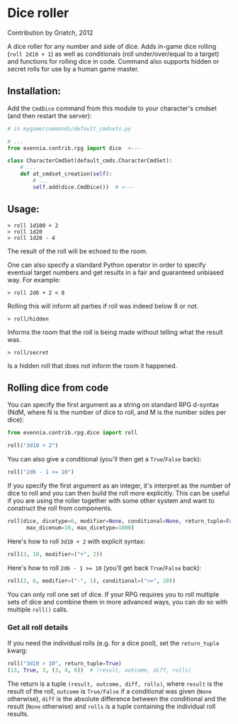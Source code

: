 # Dice roller

Contribution by Griatch, 2012

A dice roller for any number and side of dice. Adds in-game dice rolling
(`roll 2d10 + 1`) as well as conditionals (roll under/over/equal to a target)
and functions for rolling dice in code. Command also supports hidden or secret
rolls for use by a human game master.


## Installation:


Add the `CmdDice` command from this module to your character's cmdset
(and then restart the server):

```python
# in mygame/commands/default_cmdsets.py

# ...
from evennia.contrib.rpg import dice  <---

class CharacterCmdSet(default_cmds.CharacterCmdSet):
    # ...
    def at_cmdset_creation(self):
        # ...
        self.add(dice.CmdDice())  # <---

```

## Usage:

    > roll 1d100 + 2
    > roll 1d20
    > roll 1d20 - 4

The result of the roll will be echoed to the room.

One can also specify a standard Python operator in order to specify
eventual target numbers and get results in a fair and guaranteed
unbiased way.  For example:

    > roll 2d6 + 2 < 8

Rolling this will inform all parties if roll was indeed below 8 or not.

    > roll/hidden

Informs the room that the roll is being made without telling what the result
was.

    > roll/secret

Is a hidden roll that does not inform the room it happened.

## Rolling dice from code

You can specify the first argument as a string on standard RPG d-syntax (NdM,
where N is the number of dice to roll, and M is the number sides per dice):

```python
from evennia.contrib.rpg.dice import roll

roll("3d10 + 2")
```

You can also give a conditional (you'll then get a `True`/`False` back):

```python
roll("2d6 - 1 >= 10")
```

If you specify the first argument as an integer, it's interpret as the number of
dice to roll and you can then build the roll more explicitly. This can be
useful if you are using the roller together with some other system and want to
construct the roll from components.


```python
roll(dice, dicetype=6, modifier=None, conditional=None, return_tuple=False,
      max_dicenum=10, max_dicetype=1000)
```

Here's how to roll `3d10 + 2` with explicit syntax:

```python
roll(3, 10, modifier=("+", 2))
```

Here's how to roll `2d6 - 1 >= 10` (you'll get back `True`/`False` back):

```python
roll(2, 6, modifier=("-", 1), conditional=(">=", 10))
```

You can only roll one set of dice. If your RPG requires you to roll multiple
sets of dice and combine them in more advanced ways, you can do so with multiple
`roll()` calls.

### Get all roll details

If you need the individual rolls (e.g. for a dice pool), set the `return_tuple` kwarg:

```python
roll("3d10 > 10", return_tuple=True)
(13, True, 3, (3, 4, 6))  # (result, outcome, diff, rolls)
```

The return is a tuple `(result, outcome, diff, rolls)`, where `result` is the
result of the roll, `outcome` is `True/False` if a conditional was
given (`None` otherwise), `diff` is the absolute difference between the
conditional and the result (`None` otherwise) and `rolls` is a tuple containing
the individual roll results.
